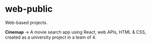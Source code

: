# web-public
Web-based projects.


<strong>Cinemap</strong> -> A movie search app using React, web APIs, HTML & CSS, created as a university project in a team of 4.

